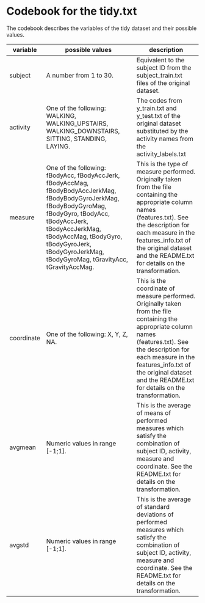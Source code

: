 # Codebook for the tidy.txt

The codebook describes the variables of the tidy dataset and their possible values.

|variable|possible values|description
|---|---|---|
|subject|A number from 1 to 30.|Equivalent to the subject ID from the subject_train.txt files of the original dataset.|
|activity|One of the following: WALKING, WALKING\_UPSTAIRS, WALKING\_DOWNSTAIRS, SITTING, STANDING, LAYING.|The codes from y\_train.txt and y\_test.txt of the original dataset substituted by the activity names from the activity\_labels.txt|
|measure|One of the following: fBodyAcc, fBodyAccJerk, fBodyAccMag, fBodyBodyAccJerkMag, fBodyBodyGyroJerkMag, fBodyBodyGyroMag, fBodyGyro, tBodyAcc, tBodyAccJerk, tBodyAccJerkMag, tBodyAccMag, tBodyGyro, tBodyGyroJerk, tBodyGyroJerkMag, tBodyGyroMag, tGravityAcc, tGravityAccMag.|This is the type of measure performed. Originally taken from the file containing the appropriate column names (features.txt). See the description for each measure in the features\_info.txt of the original dataset and the README.txt for details on the transformation.|
|coordinate|One of the following: X, Y, Z, NA.|This is the coordinate of measure performed. Originally taken from the file containing the appropriate column names (features.txt). See the description for each measure in the features\_info.txt of the original dataset and the README.txt for details on the transformation.|
|avgmean|Numeric values in range [-1;1].|This is the average of means of performed measures which satisfy the combination of subject ID, activity, measure and coordinate. See the README.txt for details on the transformation.|
|avgstd|Numeric values in range [-1;1].|This is the average of standard deviations of performed measures which satisfy the combination of subject ID, activity, measure and coordinate. See the README.txt for details on the transformation.|
